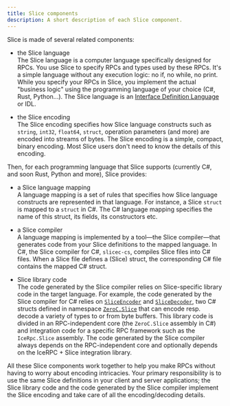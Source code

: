 ```yaml
---
title: Slice components
description: A short description of each Slice component.
---
```


Slice is made of several related components:

- the Slice language\
The Slice language is a computer language specifically designed for RPCs. You use Slice to specify RPCs and types used
by these RPCs. It's a simple language without any execution logic: no if, no while, no print. While you specify your
RPCs in Slice, you implement the actual "business logic" using the programming language of your choice (C#, Rust,
Python...). The Slice language is an [Interface Definition Language][idl] or IDL.

- the Slice encoding\
The Slice encoding specifies how Slice language constructs such as `string`, `int32`, `float64`, `struct`, operation
parameters (and more) are encoded into streams of bytes. The Slice encoding is a simple, compact, binary encoding. Most
Slice users don't need to know the details of this encoding.

Then, for each programming language that Slice supports (currently C#, and soon Rust, Python and more), Slice provides:

- a Slice language mapping\
A language mapping is a set of rules that specifies how Slice language constructs are represented in that language.
For instance, a Slice `struct` is mapped to a `struct` in C#. The C# language mapping specifies the name of this struct,
its fields, its constructors etc.

- a Slice compiler\
A language mapping is implemented by a tool—the Slice compiler—that generates code from your Slice definitions to the
mapped language. In C#, the Slice compiler for C#, `slicec-cs`, compiles Slice files into C# files. When a Slice file
defines a (Slice) struct, the corresponding C# file contains the mapped C# struct.

- Slice library code\
The code generated by the Slice compiler relies on Slice-specific library code in the target language. For example, the
code generated by the Slice compiler for C# relies on [`SliceEncoder`][slice-encoder] and
[`SliceDecoder`][slice-decoder], two C# structs defined in namespace [`ZeroC.Slice`][namespace] that can encode resp.
decode a variety of types to or from byte buffers. This library code is divided in an RPC-independent core (the
`ZeroC.Slice` assembly in C#) and integration code for a specific RPC framework such as the `IceRpc.Slice` assembly. The
code generated by the Slice compiler always depends on the RPC-independent core and optionally depends on the
IceRPC + Slice integration library.

All these Slice components work together to help you make RPCs without having to worry about encoding intricacies. Your
primary responsibility is to use the same Slice definitions in your client and server applications; the Slice library
code and the code generated by the Slice compiler implement the Slice encoding and take care of all the
encoding/decoding details.

[idl]: https://en.wikipedia.org/wiki/Interface_description_language
[namespace]: csharp:ZeroC.Slice
[slice-decoder]: csharp:ZeroC.Slice.SliceDecoder
[slice-encoder]: csharp:ZeroC.Slice.SliceEncoder
